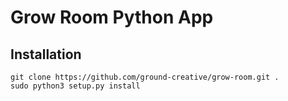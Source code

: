 # Grow Room Python App

## Installation

```
git clone https://github.com/ground-creative/grow-room.git .
sudo python3 setup.py install
```